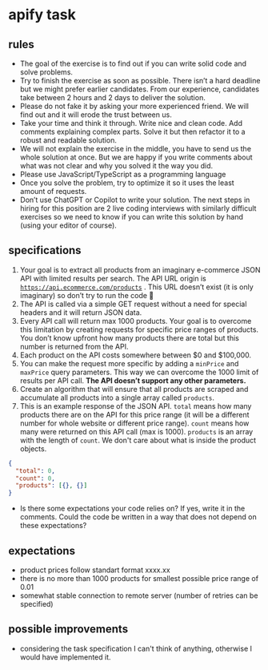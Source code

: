 # apify task

## rules
- The goal of the exercise is to find out if you can write solid code and solve problems.
- Try to finish the exercise as soon as possible. There isn’t a hard deadline but we might prefer earlier candidates. From our experience, candidates take between 2 hours and 2 days to deliver the solution.
- Please do not fake it by asking your more experienced friend. We will find out and it will erode the trust between us.
- Take your time and think it through. Write nice and clean code. Add comments explaining complex parts. Solve it but then refactor it to a robust and readable solution.
- We will not explain the exercise in the middle, you have to send us the whole solution at once. But we are happy if you write comments about what was not clear and why you solved it the way you did.
- Please use JavaScript/TypeScript as a programming language
- Once you solve the problem, try to optimize it so it uses the least amount of requests.
- Don’t use ChatGPT or Copilot to write your solution. The next steps in hiring for this position are 2 live coding interviews with similarly difficult exercises so we need to know if you can write this solution by hand (using your editor of course).

## specifications
1. Your goal is to extract all products from an imaginary e-commerce JSON API with limited results per search. The API URL origin is [`https://api.ecommerce.com/products`](https://api.ecommerce.com/products) . This URL doesn’t exist (it is only imaginary) so don’t try to run the code 🙂
2. The API is called via a simple GET request without a need for special headers and it will return JSON data.
3. Every API call will return max 1000 products. Your goal is to overcome this limitation by creating requests for specific price ranges of products. You don’t know upfront how many products there are total but this number is returned from the API.
4. Each product on the API costs somewhere between $0 and $100,000. 
5. You can make the request more specific by adding a `minPrice` and `maxPrice` query parameters. This way we can overcome the 1000 limit of results per API call. **The API doesn’t support any other parameters.**
6. Create an algorithm that will ensure that all products are scraped and accumulate all products into a single array called `products`.
7. This is an example response of the JSON API. `total` means how many products there are on the API for this price range (it will be a different number for whole website or different price range). `count` means how many were returned on this API call (max is 1000). `products` is an array with the length of `count`. We don't care about what is inside the product objects.
```json
{
  "total": 0,
  "count": 0,
  "products": [{}, {}]
}
```
- Is there some expectations your code relies on? If yes, write it in the comments. Could the code be written in a way that does not depend on these expectations?

## expectations
- product prices follow standart format xxxx.xx
- there is no more than 1000 products for smallest possible price range of 0.01
- somewhat stable connection to remote server (number of retries can be specified)

## possible improvements
- considering the task specification I can't think of anything, otherwise I would have implemented it.
